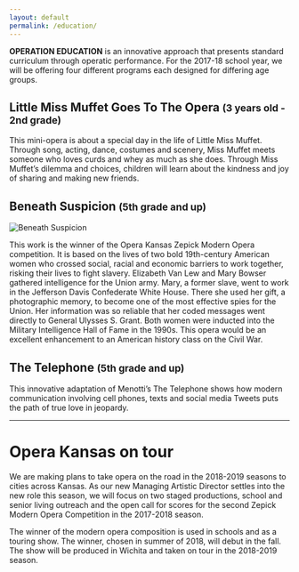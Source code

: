 ```yaml
---
layout: default
permalink: /education/
---
```


**OPERATION EDUCATION** is an innovative approach that presents standard curriculum through operatic performance. For the 2017-18 school year, we will be offering four different programs each designed for differing age groups.

## Little Miss Muffet Goes To The Opera <small>(3 years old - 2nd grade)</small>

This mini-opera is about a special day in the life of Little Miss Muffet. Through song, acting, dance, costumes and scenery, Miss Muffet meets someone who loves curds and whey as much as she does. Through Miss Muffet’s dilemma and choices, children will learn about the kindness and joy of sharing and making new friends.

## Beneath Suspicion <small>(5th grade and up)</small>

<aside class="right" style="max-width: 225px">
  <img src="/img/beneath-suspicion.jpg" alt="Beneath Suspicion">
</aside>

This work is the winner of the Opera Kansas Zepick Modern Opera competition. It is based on the lives of two bold 19th-century American women who crossed social, racial and economic barriers to work together, risking their lives to fight slavery. Elizabeth Van Lew and Mary Bowser gathered intelligence for the Union army. Mary, a former slave, went to work in the Jefferson Davis Confederate White House. There she used her gift, a photographic memory, to become one of the most effective spies for the Union. Her information was so reliable that her coded messages went directly to General Ulysses S. Grant. Both women were inducted into the Military Intelligence Hall of Fame in the 1990s. This opera would be an excellent enhancement to an American history class on the Civil War.

## The Telephone <small>(5th grade and up)</small>

This innovative adaptation of Menotti’s The Telephone shows how modern communication involving cell phones, texts and social media Tweets puts the path of true love in jeopardy.

---

# Opera Kansas on tour 

We are making plans to take opera on the road in the 2018-2019 seasons to cities across Kansas. As our new Managing Artistic Director settles into the new role this season, we will focus on two staged productions, school and senior living outreach and the open call for scores for the second Zepick Modern Opera Competition in the 2017-2018 season. 

The winner of the modern opera composition is used in schools and as a touring show. The winner, chosen in summer of 2018, will debut in the fall. The show will be produced in Wichita and taken on tour in the 2018-2019 season.
